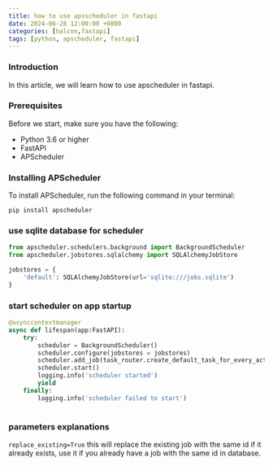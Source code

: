 ```yaml
---
title: how to use apsscheduler in fastapi
date: 2024-06-28 12:00:00 +0800
categories: [halcon,fastapi]
tags: [python, apscheduler, fastapi]
---
```



### Introduction

In this article, we will learn how to use apscheduler in fastapi.

### Prerequisites

Before we start, make sure you have the following:  

- Python 3.6 or higher
- FastAPI
- APScheduler

### Installing APScheduler  

To install APScheduler, run the following command in your terminal:

```
pip install apscheduler
```

### use sqlite database for scheduler

``` python
from apscheduler.schedulers.background import BackgroundScheduler
from apscheduler.jobstores.sqlalchemy import SQLAlchemyJobStore

jobstores = {
    'default': SQLAlchemyJobStore(url='sqlite:///jobs.sqlite')
}

```

### start scheduler on app startup


``` python
@asynccontextmanager
async def lifespan(app:FastAPI):
    try:
        scheduler = BackgroundScheduler()
        scheduler.configure(jobstores = jobstores)
        scheduler.add_job(task_router.create_default_task_for_every_active_user,"interval",days = 7, id='add_default_task_for_every_active_user',jitter= 8000, replace_existing=True)
        scheduler.start()
        logging.info('scheduler started')
        yield
    finally:
        logging.info('scheduler failed to start')
      
```

### parameters explanations

`
replace_existing=True
` this will replace the existing job with the same id if it already exists, use it if you already have a job with the same id in database.

